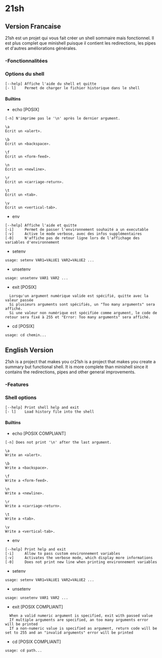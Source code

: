 # 21sh

## Version Francaise

21sh est un projet qui vous fait créer un shell sommaire mais fonctionnel. Il est plus complet que minishell puisque il contient les redirections,
les pipes et d'autres améliorations générales.

### -Fonctionnalitées


###    Options du shell
```
[--help] Affiche l'aide du shell et quitte
[- l]    Permet de charger le fichier historique dans le shell
```
####    Builtins
- echo [POSIX]
```
[-n] N'imprime pas le '\n' après le dernier argument.

\a
Ecrit un <alert>.

\b
Ecrit un <backspace>.

\f
Ecrit un <form-feed>.

\n
Ecrit un <newline>.

\r
Ecrit un <carriage-return>.

\t
Ecrit un <tab>.

\v
Ecrit un <vertical-tab>.
```
- env
```
[--help] Affiche l'aide et quitte 
[-i]     Permet de passer l'environnement souhaité a un executable
[-v]     Active le mode verbose, avec des infos supplémentaires
[-0]     N'affiche pas de retour ligne lors de l'affichage des variables d'environnement
```
- setenv
```
usage: setenv VAR1=VALUE1 VAR2=VALUE2 ...
```
- unsetenv
```
usage: unsetenv VAR1 VAR2 ...
```
- exit [POSIX]
```
  Lorsqu'un argument numérique valide est spécifié, quitte avec la valeur passée
  Si plusieurs arguments sont spécifiés, un "Too many arguments" sera affiché.
  Si une valeur non numérique est spécifiée comme argument, le code de retour sera fixé à 255 et "Error: Too many arguments" sera affiché.
```
- cd [POSIX]
```
usage: cd chemin...
```

## English Version

21sh is a project that makes you cr21sh is a project that makes you create a summary but functional shell. It is more complete than minishell since it contains the redirections,
pipes and other general improvements.

### -Features

###    Shell options
```
[--help] Print shell help and exit
[- l]    Load history file into the shell
```

####    Builtins
- echo [POSIX COMPLIANT]
```
[-n] Does not print '\n' after the last argument.

\a
Write an <alert>.

\b
Write a <backspace>.

\f
Write a <form-feed>.

\n
Write a <newline>.

\r
Write a <carriage-return>.

\t
Write a <tab>.

\v
Write a <vertical-tab>.
```
- env
```
[--help] Print help and exit
[-i]     Allow to pass custom environnement variables
[-v]     Activates the verbose mode, which display more informations
[-0]     Does not print new line when printing environnement variables
```
- setenv
```
usage: setenv VAR1=VALUE1 VAR2=VALUE2 ...
```
- unsetenv
```
usage: unsetenv VAR1 VAR2 ...
```
- exit [POSIX COMPLIANT]
```
  When a valid numeric argument is specified, exit with passed value
  If multiple arguments are specified, an too many arguments error will be printed
  If a non-numeric value is specified as argument, return code will be set to 255 and an "invalid arguments" error will be printed
```
- cd [POSIX COMPLIANT]
```
usage: cd path...
```
